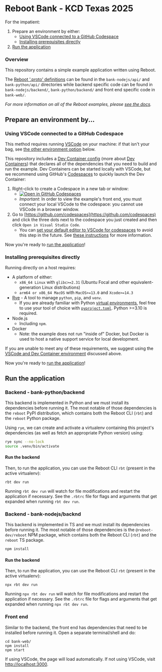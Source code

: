 # Reboot Bank - KCD Texas 2025

For the impatient:

1. Prepare an environment by either:
   - [Using VSCode connected to a GitHub Codespace](#using-vscode-connected-to-a-github-codespace)
   - [Installing prerequisites directly](#installing-prerequisites-directly)
2. [Run the application](#run-the-application)

### Overview

This repository contains a simple example application written using Reboot.

The [Reboot '.proto' definitions](https://docs.reboot.dev/develop/schema#code-generation)
can be found in the `bank-nodejs/api/` and `bank-python/api/` directories while backend specific code can be
found in `bank-nodejs/backend/`, `bank-python/backend/` and front end specific code in `bank-web/`.

_For more information on all of the Reboot examples, please [see the docs](https://docs.reboot.dev/get_started/examples)._

## Prepare an environment by...

<a id="using-vscode-connected-to-a-github-codespace"></a>

### Using VSCode connected to a GitHub Codespace

This method requires running [VSCode](https://code.visualstudio.com/) on your machine: if that isn't your bag, see [the other environment option](#install-prerequisites-directly) below.

This repository includes a [Dev Container config](./.devcontainer/devcontainer.json) (more about [Dev Containers](https://containers.dev/)) that declares all of the dependencies that you need to build and run the example. Dev Containers can be started locally with VSCode, but we recommend using GitHub's [Codespaces](https://github.com/features/codespaces) to quickly launch the Dev Container:

1. Right-click to create a Codespace in a new tab or window:
   - [![Open in GitHub Codespaces](https://github.com/codespaces/badge.svg)](https://codespaces.new/reboot-dev/reboot-hello)
   - _Important_: In order to view the example's front end, you must connect your local VSCode to the codespace: you cannot use VSCode in a browser window.
2. Go to [https://github.com/codespaces](https://github.com/codespaces) and click the three dots next to the codespace you just created and then click `Open in Visual Studio Code`.
   - You can [set your default editor to VSCode for codespaces](https://docs.github.com/en/codespaces/customizing-your-codespace/setting-your-default-editor-for-github-codespaces) to avoid this step in the future. See [these instructions](https://docs.github.com/en/codespaces/developing-in-codespaces/opening-an-existing-codespace?tool=vscode) for more information.

Now you're ready to [run the application](#run-the-application)!

<a id="installing-prerequisites-directly"></a>

### Installing prerequisites directly

Running directly on a host requires:

- A platform of either:
  - `x86_64 Linux` with `glibc>=2.31` (Ubuntu Focal and other equivalent-generation Linux distributions)
  - `arm64 or x86_64 MacOS` with `MacOS>=13.0` and `Xcode>=14.3`
- [Rye](https://rye-up.com/) - A tool to manage `python`, `pip`, and `venv`.
  - If you are already familiar with Python [virtual environments](https://docs.python.org/3/library/venv.html), feel free to use your tool of choice with [`pyproject.toml`](./pyproject.toml). Python >=3.10 is required.
- Node.js
  - Including `npm`.
- Docker
  - Note: the example does not run "inside of" Docker, but Docker is used to host a native support service for local development.

If you are unable to meet any of these requirements, we suggest using the [VSCode and Dev Container environment](#using-vscode-connected-to-a-github-codespace) discussed above.

Now you're ready to [run the application](#run-the-application)!

<a id="run-the-application"></a>

## Run the application

### Backend - bank-python/backend

This backend is implemented in Python and we must install its dependencies before
running it. The most notable of those dependencies is the `reboot` PyPI
distribution, which contains both the Reboot CLI (`rbt`) and the `reboot`
Python package.

Using `rye`, we can create and activate a virtualenv containing this project's dependencies (as well as fetch an appropriate Python version) using:

```sh
rye sync --no-lock
source .venv/bin/activate
```

#### Run the backend

Then, to run the application, you can use the Reboot CLI `rbt` (present in the active virtualenv):

```shell
rbt dev run
```

Running `rbt dev run` will watch for file modifications and restart the
application if necessary. See the `.rbtrc` file for flags and
arguments that get expanded when running `rbt dev run`.

### Backend - bank-nodejs/backnd

This backend is implemented in TS and we must install its dependencies before
running it. The most notable of those dependencies is the `@reboot-dev/reboot`
NPM package, which contains both the Reboot CLI (`rbt`) and the `reboot`
TS package.

```sh
npm install
```

#### Run the backend

Then, to run the application, you can use the Reboot CLI `rbt` (present in the active virtualenv):

```shell
npx rbt dev run
```

Running `npx rbt dev run` will watch for file modifications and restart the
application if necessary. See the `.rbtrc` file for flags and
arguments that get expanded when running `npx rbt dev run`.

### Front end

Similar to the backend, the front end has dependencies that need to be installed before running it. Open a separate terminal/shell and do:

```shell
cd bank-web/
npm install
npm start
```

If using VSCode, the page will load automatically.
If not using VSCode, visit [http://localhost:3000](http://localhost:3000).
